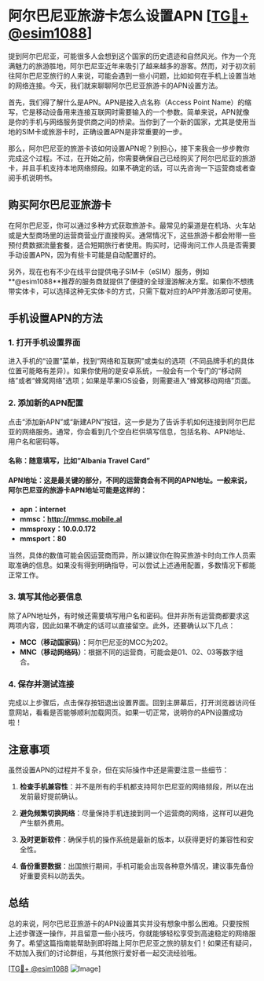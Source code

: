# 阿尔巴尼亚旅游卡怎么设置APN [[TG💪+ @esim1088](https://t.me/s/esim1088)]

提到阿尔巴尼亚，可能很多人会想到这个国家的历史遗迹和自然风光。作为一个充满魅力的旅游胜地，阿尔巴尼亚近年来吸引了越来越多的游客。然而，对于初次前往阿尔巴尼亚旅行的人来说，可能会遇到一些小问题，比如如何在手机上设置当地的网络连接。今天，我们就来聊聊阿尔巴尼亚旅游卡的APN设置方法。

首先，我们得了解什么是APN。APN是接入点名称（Access Point Name）的缩写，它是移动设备用来连接互联网时需要输入的一个参数。简单来说，APN就像是你的手机与网络服务提供商之间的桥梁。当你到了一个新的国家，尤其是使用当地的SIM卡或旅游卡时，正确设置APN是非常重要的一步。

那么，阿尔巴尼亚的旅游卡该如何设置APN呢？别担心，接下来我会一步步教你完成这个过程。不过，在开始之前，你需要确保自己已经购买了阿尔巴尼亚的旅游卡，并且手机支持本地网络频段。如果不确定的话，可以先咨询一下运营商或者查阅手机说明书。

## 购买阿尔巴尼亚旅游卡

在阿尔巴尼亚，你可以通过多种方式获取旅游卡。最常见的渠道是在机场、火车站或是大型商场里的运营商营业厅直接购买。通常情况下，这些旅游卡都会附带一些预付费数据流量套餐，适合短期旅行者使用。购买时，记得询问工作人员是否需要手动设置APN，因为有些卡可能是自动配置好的。

另外，现在也有不少在线平台提供电子SIM卡（eSIM）服务，例如**@esim1088**推荐的服务商就提供了便捷的全球漫游解决方案。如果你不想携带实体卡，可以选择这种无实体卡的方式，只需下载对应的APP并激活即可使用。

## 手机设置APN的方法

### 1. 打开手机设置界面

进入手机的“设置”菜单，找到“网络和互联网”或类似的选项（不同品牌手机的具体位置可能略有差异）。如果你使用的是安卓系统，一般会有一个专门的“移动网络”或者“蜂窝网络”选项；如果是苹果iOS设备，则需要进入“蜂窝移动网络”页面。

### 2. 添加新的APN配置

点击“添加新APN”或“新建APN”按钮，这一步是为了告诉手机如何连接到阿尔巴尼亚的网络服务。通常，你会看到几个空白栏供填写信息，包括名称、APN地址、用户名和密码等。

#### 名称：随意填写，比如“Albania Travel Card”
#### APN地址：这是最关键的部分，不同的运营商会有不同的APN地址。一般来说，阿尔巴尼亚的旅游卡APN地址可能是这样的：
- **apn：internet**
- **mmsc：http://mmsc.mobile.al**
- **mmsproxy：10.0.0.172**
- **mmsport：80**

当然，具体的数值可能会因运营商而异，所以建议你在购买旅游卡时向工作人员索取准确的信息。如果没有得到明确指导，可以尝试上述通用配置，多数情况下都能正常工作。

### 3. 填写其他必要信息

除了APN地址外，有时候还需要填写用户名和密码。但并非所有运营商都要求这两项内容，因此如果不确定的话可以直接留空。此外，还要确认以下几点：

- **MCC（移动国家码）**：阿尔巴尼亚的MCC为202。
- **MNC（移动网络码）**：根据不同的运营商，可能会是01、02、03等数字组合。

### 4. 保存并测试连接

完成以上步骤后，点击保存按钮退出设置界面。回到主屏幕后，打开浏览器访问任意网站，看看是否能够顺利加载网页。如果一切正常，说明你的APN设置成功啦！

## 注意事项

虽然设置APN的过程并不复杂，但在实际操作中还是需要注意一些细节：

1. **检查手机兼容性**：并不是所有的手机都支持阿尔巴尼亚的网络频段，所以在出发前最好提前确认。
   
2. **避免频繁切换网络**：尽量保持手机连接到同一个运营商的网络，这样可以避免产生额外费用。

3. **及时更新软件**：确保手机的操作系统是最新的版本，以获得更好的兼容性和安全性。

4. **备份重要数据**：出国旅行期间，手机可能会出现各种意外情况，建议事先备份好重要资料以防丢失。

## 总结

总的来说，阿尔巴尼亚旅游卡的APN设置其实并没有想象中那么困难。只要按照上述步骤逐一操作，并且留意一些小技巧，你就能够轻松享受到高速稳定的网络服务了。希望这篇指南能帮助到即将踏上阿尔巴尼亚之旅的朋友们！如果还有疑问，不妨加入我们的讨论群组，与其他旅行爱好者一起交流经验哦。

[[TG💪+ @esim1088](https://t.me/s/esim1088) ![Image](https://i.postimg.cc/4NQfJmqS/Snipaste-2025-05-13-00-14-12.png)]